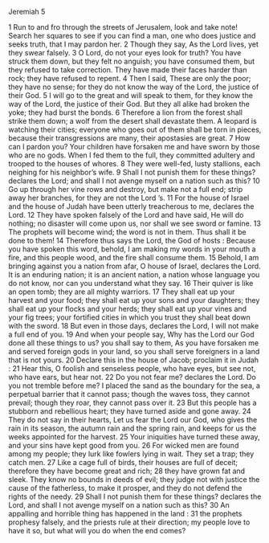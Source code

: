 Jeremiah 5

1	Run to and fro through the streets of Jerusalem, look and take note! Search her squares to see if you can find a man, one who does justice and seeks truth, that I may pardon her.
2	Though they say, As the Lord lives, yet they swear falsely.
3	O Lord, do not your eyes look for truth? You have struck them down, but they felt no anguish; you have consumed them, but they refused to take correction. They have made their faces harder than rock; they have refused to repent.
4	Then I said, These are only the poor; they have no sense; for they do not know the way of the Lord, the justice of their God.
5	I will go to the great and will speak to them, for they know the way of the Lord, the justice of their God. But they all alike had broken the yoke; they had burst the bonds.
6	Therefore a lion from the forest shall strike them down; a wolf from the desert shall devastate them. A leopard is watching their cities; everyone who goes out of them shall be torn in pieces, because their transgressions are many, their apostasies are great.
7	How can I pardon you? Your children have forsaken me and have sworn by those who are no gods. When I fed them to the full, they committed adultery and trooped to the houses of whores.
8	They were well-fed, lusty stallions, each neighing for his neighbor’s wife.
9	Shall I not punish them for these things? declares the Lord; and shall I not avenge myself on a nation such as this?
10	Go up through her vine rows and destroy, but make not a full end; strip away her branches, for they are not the Lord ’s.
11	For the house of Israel and the house of Judah have been utterly treacherous to me, declares the Lord.
12	They have spoken falsely of the Lord and have said, He will do nothing; no disaster will come upon us, nor shall we see sword or famine.
13	The prophets will become wind; the word is not in them. Thus shall it be done to them!
14	Therefore thus says the Lord, the God of hosts : Because you have spoken this word, behold, I am making my words in your mouth a fire, and this people wood, and the fire shall consume them.
15	Behold, I am bringing against you a nation from afar, O house of Israel, declares the Lord. It is an enduring nation; it is an ancient nation, a nation whose language you do not know, nor can you understand what they say.
16	Their quiver is like an open tomb; they are all mighty warriors.
17	They shall eat up your harvest and your food; they shall eat up your sons and your daughters; they shall eat up your flocks and your herds; they shall eat up your vines and your fig trees; your fortified cities in which you trust they shall beat down with the sword.
18	But even in those days, declares the Lord, I will not make a full end of you.
19	And when your people say, Why has the Lord our God done all these things to us? you shall say to them, As you have forsaken me and served foreign gods in your land, so you shall serve foreigners in a land that is not yours.
20	Declare this in the house of Jacob; proclaim it in Judah :
21	Hear this, O foolish and senseless people, who have eyes, but see not, who have ears, but hear not.
22	Do you not fear me? declares the Lord. Do you not tremble before me? I placed the sand as the boundary for the sea, a perpetual barrier that it cannot pass; though the waves toss, they cannot prevail; though they roar, they cannot pass over it.
23	But this people has a stubborn and rebellious heart; they have turned aside and gone away.
24	They do not say in their hearts, Let us fear the Lord our God, who gives the rain in its season, the autumn rain and the spring rain, and keeps for us the weeks appointed for the harvest.
25	Your iniquities have turned these away, and your sins have kept good from you.
26	For wicked men are found among my people; they lurk like fowlers lying in wait. They set a trap; they catch men.
27	Like a cage full of birds, their houses are full of deceit; therefore they have become great and rich;
28	they have grown fat and sleek. They know no bounds in deeds of evil; they judge not with justice the cause of the fatherless, to make it prosper, and they do not defend the rights of the needy.
29	Shall I not punish them for these things? declares the Lord, and shall I not avenge myself on a nation such as this?
30	An appalling and horrible thing has happened in the land :
31	the prophets prophesy falsely, and the priests rule at their direction; my people love to have it so, but what will you do when the end comes?

